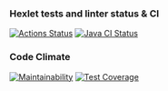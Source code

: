 ### Hexlet tests and linter status & CI
[![Actions Status](https://github.com/vladsmelianets/java-project-lvl3/workflows/hexlet-check/badge.svg)](https://github.com/vladsmelianets/java-project-lvl3/actions)
[![Java CI Status](https://github.com/vladsmelianets/java-project-lvl3/actions/workflows/java-ci.yml/badge.svg)](https://github.com/vladsmelianets/java-project-lvl3/actions/workflows/java-ci.yml)

### Code Climate
[![Maintainability](https://api.codeclimate.com/v1/badges/129b3c83bac6ed9a36ca/maintainability)](https://codeclimate.com/github/vladsmelianets/java-project-lvl3/maintainability)
[![Test Coverage](https://api.codeclimate.com/v1/badges/129b3c83bac6ed9a36ca/test_coverage)](https://codeclimate.com/github/vladsmelianets/java-project-lvl3/test_coverage)